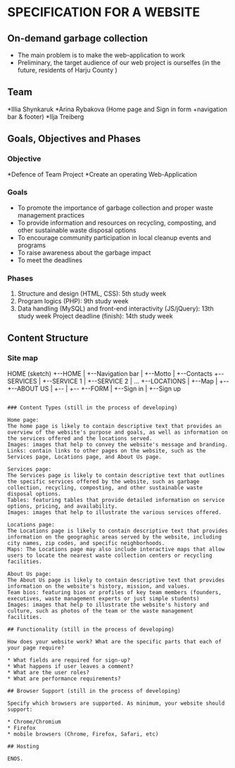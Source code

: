 # SPECIFICATION FOR A WEBSITE

## On-demand garbage collection

* The main problem is to make the web-application to work
* Preliminary, the target audience of our web project is ourselfes (in the future, residents of Harju County )

## Team

*Illia Shynkaruk
*Arina Rybakova (Home page and Sign in form +navigation bar & footer)
*Ilja Treiberg


## Goals, Objectives and Phases

### Objective

*Defence of Team Project
*Create an operating Web-Application

### Goals

* To promote the importance of garbage collection and proper waste management practices
* To provide information and resources on recycling, composting, and other sustainable waste disposal options
* To encourage community participation in local cleanup events and programs
* To raise awareness about the garbage impact
* To meet the deadlines

### Phases

1. Structure and design (HTML, CSS): 5th study week
2. Program logics (PHP): 9th study week
3. Data handling (MySQL) and front-end interactivity (JS/jQuery): 13th study week
Project deadline (finish): 14th study week

## Content Structure

### Site map

HOME (sketch)
  +--HOME
  |    +--Navigation bar
  |    +--Motto
  |    +--Contacts
  +--SERVICES
  |    +--SERVICE 1
  |    +--SERVICE 2
  |    ...
  +--LOCATIONS
  |    +--Map
  |    +--
  +--ABOUT US
  |    +--
  |    +--
  +--FORM
  |    +--Sign in
  |    +--Sign up
```

### Content Types (still in the process of developing)

Home page:
The home page is likely to contain descriptive text that provides an overview of the website's purpose and goals, as well as information on the services offered and the locations served.
Images: images that help to convey the website's message and branding.
Links: contain links to other pages on the website, such as the Services page, Locations page, and About Us page.

Services page:
The Services page is likely to contain descriptive text that outlines the specific services offered by the website, such as garbage collection, recycling, composting, and other sustainable waste disposal options.
Tables: featuring tables that provide detailed information on service options, pricing, and availability.
Images: images that help to illustrate the various services offered.

Locations page:
The Locations page is likely to contain descriptive text that provides information on the geographic areas served by the website, including city names, zip codes, and specific neighborhoods.
Maps: The Locations page may also include interactive maps that allow users to locate the nearest waste collection centers or recycling facilities.

About Us page:
The About Us page is likely to contain descriptive text that provides information on the website's history, mission, and values.
Team bios: featuring bios or profiles of key team members (founders, executives, waste management experts or just simple students)
Images: images that help to illustrate the website's history and culture, such as photos of the team or the waste management facilities.

## Functionality (still in the process of developing)

How does your website work? What are the specific parts that each of your page require?

* What fields are required for sign-up?
* What happens if user leaves a comment?
* What are the user roles?
* What are performance requirements?

## Browser Support (still in the process of developing)

Specify which browsers are supported. As minimum, your website should support:

* Chrome/Chromium
* Firefox
* mobile browsers (Chrome, Firefox, Safari, etc)

## Hosting

ENOS.
